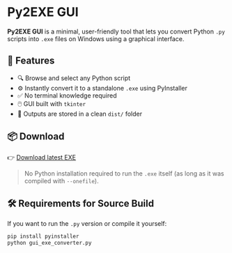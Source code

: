 # Py2EXE GUI

**Py2EXE GUI** is a minimal, user-friendly tool that lets you convert Python `.py` scripts into `.exe` files on Windows using a graphical interface.

## 🚀 Features

- 🔍 Browse and select any Python script
- ⚙️ Instantly convert it to a standalone `.exe` using PyInstaller
- ✅ No terminal knowledge required
- 🖱️ GUI built with `tkinter`
- 🧳 Outputs are stored in a clean `dist/` folder

## 📦 Download

👉 [Download latest EXE](https://github.com/RRJainRishabh/py2exe-gui/releases/latest)

> No Python installation required to run the `.exe` itself (as long as it was compiled with `--onefile`).

## 🛠️ Requirements for Source Build

If you want to run the `.py` version or compile it yourself:

```bash
pip install pyinstaller
python gui_exe_converter.py